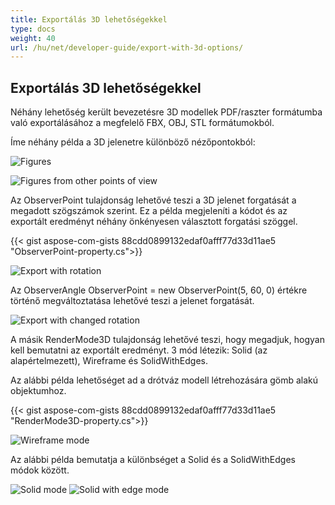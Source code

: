 ```yaml
---
title: Exportálás 3D lehetőségekkel
type: docs
weight: 40
url: /hu/net/developer-guide/export-with-3d-options/
---
```


## **Exportálás 3D lehetőségekkel**

Néhány lehetőség került bevezetésre 3D modellek PDF/raszter formátumba való exportálásához a megfelelő FBX, OBJ, STL formátumokból.

Íme néhány példa a 3D jelenetre különböző nézőpontokból:

![Figures](/_assets/guide/3d/fig1.png)

![Figures from other points of view](/_assets/guide/3d/fig2.png)

Az ObserverPoint tulajdonság lehetővé teszi a 3D jelenet forgatását a megadott szögszámok szerint. Ez a példa megjeleníti a kódot és az exportált eredményt néhány önkényesen választott forgatási szöggel.

{{< gist aspose-com-gists 88cdd0899132edaf0afff77d33d11ae5 "ObserverPoint-property.cs">}}

![Export with rotation](/_assets/guide/3d/fig3.png)

Az ObserverAngle ObserverPoint = new ObserverPoint(5, 60, 0) értékre történő megváltoztatása lehetővé teszi a jelenet forgatását.

![Export with changed rotation](/_assets/guide/3d/fig4.png)

A másik RenderMode3D tulajdonság lehetővé teszi, hogy megadjuk, hogyan kell bemutatni az exportált eredményt. 3 mód létezik: Solid (az alapértelmezett), Wireframe és SolidWithEdges.

Az alábbi példa lehetőséget ad a drótváz modell létrehozására gömb alakú objektumhoz.

{{< gist aspose-com-gists 88cdd0899132edaf0afff77d33d11ae5 "RenderMode3D-property.cs">}}

![Wireframe mode](/_assets/guide/3d/fig5.png)

Az alábbi példa bemutatja a különbséget a Solid és a SolidWithEdges módok között.

![Solid mode](/_assets/guide/3d/fig6.png)
![Solid with edge mode](/_assets/guide/3d/fig7.png)
